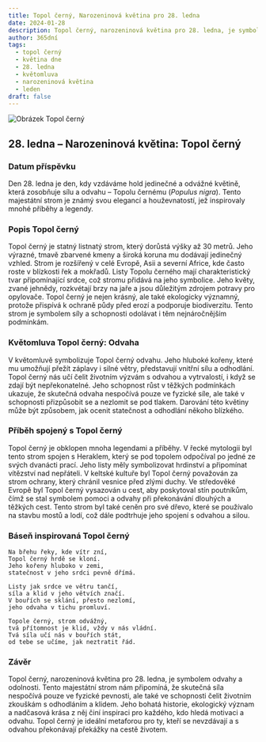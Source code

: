 ```yaml
---
title: Topol černý, Narozeninová květina pro 28. ledna
date: 2024-01-28
description: Topol černý, narozeninová květina pro 28. ledna, je symbolem Odvaha. Objevte její jedinečný význam, fascinující příběhy a poezii, která oslavuje její krásu.
author: 365dní
tags:
  - topol černý
  - květina dne
  - 28. ledna
  - květomluva
  - narozeninová květina
  - leden
draft: false
---
```


![Obrázek Topol černý](https://cdn.pixabay.com/photo/2012/10/09/06/00/leaves-60488_1280.jpg#center)


## 28. ledna – Narozeninová květina: Topol černý

### Datum příspěvku

Den 28. ledna je den, kdy vzdáváme hold jedinečné a odvážné květině, která zosobňuje sílu a odvahu – Topolu černému (_Populus nigra_). Tento majestátní strom je známý svou elegancí a houževnatostí, jež inspirovaly mnohé příběhy a legendy.

### Popis Topol černý

Topol černý je statný listnatý strom, který dorůstá výšky až 30 metrů. Jeho výrazné, tmavě zbarvené kmeny a široká koruna mu dodávají jedinečný vzhled. Strom je rozšířený v celé Evropě, Asii a severní Africe, kde často roste v blízkosti řek a mokřadů. Listy Topolu černého mají charakteristický tvar připomínající srdce, což stromu přidává na jeho symbolice. Jeho květy, zvané jehnědy, rozkvétají brzy na jaře a jsou důležitým zdrojem potravy pro opylovače. Topol černý je nejen krásný, ale také ekologicky významný, protože přispívá k ochraně půdy před erozí a podporuje biodiverzitu. Tento strom je symbolem síly a schopnosti odolávat i těm nejnáročnějším podmínkám.

### Květomluva Topol černý: Odvaha

V květomluvě symbolizuje Topol černý odvahu. Jeho hluboké kořeny, které mu umožňují přežít záplavy i silné větry, představují vnitřní sílu a odhodlání. Topol černý nás učí čelit životním výzvám s odvahou a vytrvalostí, i když se zdají být nepřekonatelné. Jeho schopnost růst v těžkých podmínkách ukazuje, že skutečná odvaha nespočívá pouze ve fyzické síle, ale také v schopnosti přizpůsobit se a nezlomit se pod tlakem. Darování této květiny může být způsobem, jak ocenit statečnost a odhodlání někoho blízkého.

### Příběh spojený s Topol černý

Topol černý je obklopen mnoha legendami a příběhy. V řecké mytologii byl tento strom spojen s Heraklem, který se pod topolem odpočíval po jedné ze svých dvanácti prací. Jeho listy měly symbolizovat hrdinství a připomínat vítězství nad nepřáteli. V keltské kultuře byl Topol černý považován za strom ochrany, který chránil vesnice před zlými duchy. Ve středověké Evropě byl Topol černý vysazován u cest, aby poskytoval stín poutníkům, čímž se stal symbolem pomoci a odvahy při překonávání dlouhých a těžkých cest. Tento strom byl také ceněn pro své dřevo, které se používalo na stavbu mostů a lodí, což dále podtrhuje jeho spojení s odvahou a silou.

### Báseň inspirovaná Topol černý

```
Na břehu řeky, kde vítr zní,  
Topol černý hrdě se kloní.  
Jeho kořeny hluboko v zemi,  
statečnost v jeho srdci pevně dřímá.

Listy jak srdce ve větru tančí,  
síla a klid v jeho větvích značí.  
V bouřích se sklání, přesto nezlomí,  
jeho odvaha v tichu promluví.

Topole černý, strom odvážný,  
tvá přítomnost je klid, vždy v nás vládní.  
Tvá síla učí nás v bouřích stát,  
od tebe se učíme, jak neztratit řád.
```

### Závěr

Topol černý, narozeninová květina pro 28. ledna, je symbolem odvahy a odolnosti. Tento majestátní strom nám připomíná, že skutečná síla nespočívá pouze ve fyzické pevnosti, ale také ve schopnosti čelit životním zkouškám s odhodláním a klidem. Jeho bohatá historie, ekologický význam a nadčasová krása z něj činí inspiraci pro každého, kdo hledá motivaci a odvahu. Topol černý je ideální metaforou pro ty, kteří se nevzdávají a s odvahou překonávají překážky na cestě životem.